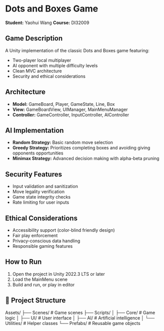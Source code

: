 # Dots and Boxes Game

**Student:** Yaohui Wang 
**Course:** DI32009  

##  Game Description
A Unity implementation of the classic Dots and Boxes game featuring:
- Two-player local multiplayer
- AI opponent with multiple difficulty levels
- Clean MVC architecture
- Security and ethical considerations

##  Architecture
- **Model:** GameBoard, Player, GameState, Line, Box
- **View:** GameBoardView, UIManager, MainMenuManager
- **Controller:** GameController, InputController, AIController

## AI Implementation
- **Random Strategy:** Basic random move selection
- **Greedy Strategy:** Prioritizes completing boxes and avoiding giving opponents opportunities
- **Minimax Strategy:** Advanced decision making with alpha-beta pruning

## Security Features
- Input validation and sanitization
- Move legality verification
- Game state integrity checks
- Rate limiting for user inputs

## Ethical Considerations
- Accessibility support (color-blind friendly design)
- Fair play enforcement
- Privacy-conscious data handling
- Responsible gaming features

## How to Run
1. Open the project in Unity 2022.3 LTS or later
2. Load the MainMenu scene
3. Build and run, or play in editor

## 📁 Project Structure
Assets/
├── Scenes/          # Game scenes
├── Scripts/
│   ├── Core/        # Game logic
│   ├── UI/          # User interface
│   ├── AI/          # Artificial intelligence
│   └── Utilities/   # Helper classes
└── Prefabs/         # Reusable game objects
